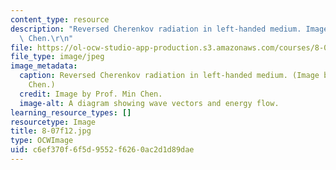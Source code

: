 ```yaml
---
content_type: resource
description: "Reversed Cherenkov radiation in left-handed medium. Image by Prof. Min\
  \ Chen.\r\n"
file: https://ol-ocw-studio-app-production.s3.amazonaws.com/courses/8-07-electromagnetism-ii-fall-2012/c6ef370f6f5d9552f6260ac2d1d89dae_8-07f12.jpg
file_type: image/jpeg
image_metadata:
  caption: Reversed Cherenkov radiation in left-handed medium. (Image by Prof. Min
    Chen.)
  credit: Image by Prof. Min Chen.
  image-alt: A diagram showing wave vectors and energy flow.
learning_resource_types: []
resourcetype: Image
title: 8-07f12.jpg
type: OCWImage
uid: c6ef370f-6f5d-9552-f626-0ac2d1d89dae
---
```

